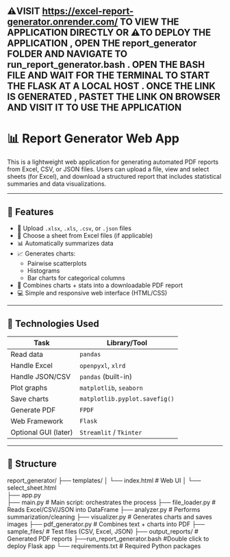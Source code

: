 ⚠️VISIT https://excel-report-generator.onrender.com/ TO VIEW THE APPLICATION DIRECTLY 
OR 
⚠️TO DEPLOY THE APPLICATION , OPEN THE report_generator FOLDER AND NAVIGATE TO run_report_generator.bash . OPEN THE BASH FILE AND WAIT FOR THE TERMINAL TO START THE FLASK AT A LOCAL HOST . ONCE THE LINK IS GENERATED , PASTET THE LINK ON BROWSER AND VISIT IT TO USE THE APPLICATION 
---
# 📊 Report Generator Web App

This is a lightweight web application for generating automated PDF reports from Excel, CSV, or JSON files. Users can upload a file, view and select sheets (for Excel), and download a structured report that includes statistical summaries and data visualizations.

---

## 🚀 Features

- 📁 Upload `.xlsx`, `.xls`, `.csv`, or `.json` files
- 📄 Choose a sheet from Excel files (if applicable)
- 📊 Automatically summarizes data
- 📈 Generates charts:
  - Pairwise scatterplots
  - Histograms
  - Bar charts for categorical columns
- 📑 Combines charts + stats into a downloadable PDF report
- 💻 Simple and responsive web interface (HTML/CSS)

---

## 🧠 Technologies Used

| Task                | Library/Tool                  |
|---------------------|-------------------------------|
| Read data           | `pandas`                      |
| Handle Excel        | `openpyxl`, `xlrd`            |
| Handle JSON/CSV     | `pandas` (built-in)           |
| Plot graphs         | `matplotlib`, `seaborn`       |
| Save charts         | `matplotlib.pyplot.savefig()` |
| Generate PDF        | `FPDF`                        |
| Web Framework       | `Flask`                       |
| Optional GUI (later)| `Streamlit` / `Tkinter`       |

---
## 🌉 Structure

report_generator/
├── templates/
│   └── index.html             # Web UI
│   └── select_sheet.html               
├── app.py  
├── main.py                  # Main script: orchestrates the process
├── file_loader.py           # Reads Excel/CSV/JSON into DataFrame
├── analyzer.py              # Performs summarization/cleaning
├── visualizer.py            # Generates charts and saves images
├── pdf_generator.py         # Combines text + charts into PDF
├── sample_files/            # Test files (CSV, Excel, JSON)
├── output_reports/          # Generated PDF reports
├──run_report_generator.bash #Double click to deploy Flask app
└── requirements.txt         # Required Python packages
